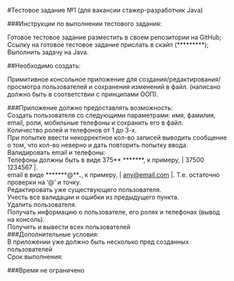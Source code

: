 #Тестовое задание №1 (для вакансии стажер-разработчик Java)<br>


###Инструкции по выполнении тестового задания:

Готовое тестовое задание разместить в своем репозитории на GitHub;<br>
Ссылку на готовое тестовое задание прислать в скайп (*********);<br>
Выполнить задачу на Java. <br>

##Необходимо создать:<br>

Примитивное консольное приложение для создания/редактирования/просмотра пользователей и сохранения изменений в файл. (написано должно быть в соответствии с принципами ООП). <br>
 
###Приложение должно предоставлять возможность:<br>
Создать пользователя со следующими параметрами: имя, фамилия, email, роли, мобильные телефоны и сохранить его в файл.<br>
Количество ролей  и телефонов от 1 до 3-х.<br> 
При попытке ввести некорректное кол-во записей выводить сообщение о том, что кол-во неверно и дать повторить попытку ввода.<br>
Валидировать  email и телефоны:<br>
Телефоны должны быть в виде 375** *******, к примеру, | 37500 1234567 |.<br>
email в виде *******@*****.***, к примеру, | any@email.com |. Т.е. остаточно проверки на ‘@’ и точку.<br>
Редактировать уже существующего пользователя.<br>
Учесть все валидации и ошибки из предыдущего пункта.<br>
Удалить пользователя.<br>
Получать информацию о пользователе, его ролях и телефонах (вывод на консоль).<br>
Получить и вывести всех пользователей<br>
###Дополнительные условия: <br>
В приложении уже должно быть несколько пред созданных пользователей<br>
Срок выполнения:<br>

###Время не ограничено<br>
